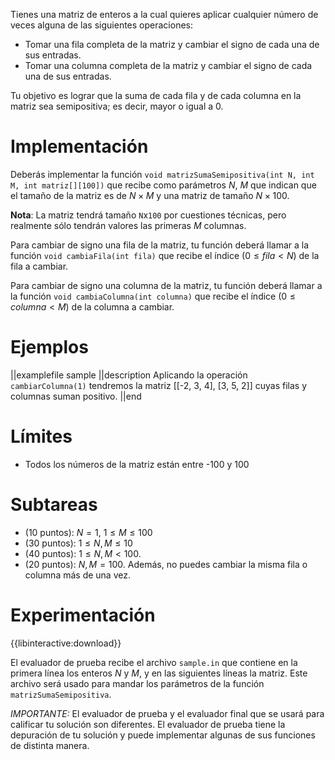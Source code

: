 Tienes una matriz de enteros a la cual quieres aplicar cualquier número de veces alguna de las siguientes operaciones:

- Tomar una fila completa de la matriz y cambiar el signo de cada una de sus entradas.
- Tomar una columna completa de la matriz y cambiar el signo de cada una de sus entradas.

Tu objetivo es lograr que la suma de cada fila y de cada columna en la matriz sea semipositiva; es decir, mayor o igual a 0.

# Implementación

Deberás implementar la función `void matrizSumaSemipositiva(int N, int M, int matriz[][100])` que recibe como parámetros $N$, $M$ que indican que el tamaño de la matriz es de $N \times M$ y una matriz de tamaño $N \times 100$. 

**Nota**: La matriz tendrá tamaño `N`x`100` por cuestiones técnicas, pero realmente sólo tendrán valores las primeras $M$ columnas.

Para cambiar de signo una fila de la matriz, tu función deberá llamar a la función `void cambiaFila(int fila)` que recibe el índice $(0 \leq fila < N)$ de la fila a cambiar.

Para cambiar de signo una columna de la matriz, tu función deberá llamar a la función `void cambiaColumna(int columna)` que recibe el índice $(0 \leq columna < M)$ de la columna a cambiar.

# Ejemplos

||examplefile
sample
||description
Aplicando la operación `cambiarColumna(1)` tendremos la matriz [[-2, 3, 4], [3, 5, 2]] cuyas filas y columnas suman positivo.
||end

# Límites

- Todos los números de la matriz están entre -100 y 100

# Subtareas

- (10 puntos): $N = 1$, $1 \leq M \leq 100$
- (30 puntos): $1 \leq N, M \leq 10$
- (40 puntos): $1 \leq N, M < 100$.
- (20 puntos): $N, M = 100$. Además, no puedes cambiar la misma fila o columna más de una vez.

# Experimentación

{{libinteractive:download}}

El evaluador de prueba recibe el archivo `sample.in` que contiene en la primera línea los enteros $N$ y $M$, y en las siguientes líneas la matriz. Este archivo será usado para mandar los parámetros de la función `matrizSumaSemipositiva`.

_IMPORTANTE:_ El evaluador de prueba y el evaluador final que se usará para calificar tu solución son diferentes. El evaluador de prueba tiene la depuración de tu solución y puede implementar algunas de sus funciones de distinta manera.

